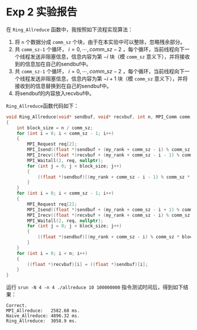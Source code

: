 # Exp 2 实验报告

在 `Ring_Allreduce` 函数中，我按照如下流程实现算法：

1. 将 `n` 个数据分成 `comm_sz` 个块，由于在本实验中可以整除，忽略残余部分。
2. 共 `comm_sz-1` 个循环， $i=0,\cdots,comm\_sz-2$ ，每个循环，当前线程向下一个线程发送非阻塞信息，信息内容为第 $-i$ 块（模 `comm_sz` 意义下），并将接收到的信息加在自己的sendbuf中。
3. 共 `comm_sz-1` 个循环， $i=0,\cdots,comm\_sz-2$ ，每个循环，当前线程向下一个线程发送非阻塞信息，信息内容为第 $-i+1$ 块（模 `comm_sz` 意义下），并将接收到的信息替换到在自己的sendbuf中。
4. 将sendbuf的内容放入recvbuf中。

`Ring_Allreduce`函数代码如下：

```C++
void Ring_Allreduce(void* sendbuf, void* recvbuf, int n, MPI_Comm comm, int comm_sz, int my_rank)
{
    int block_size = n / comm_sz;
    for (int i = 0; i < comm_sz - 1; i++)
    {
        MPI_Request req[2];
        MPI_Isend((float *)sendbuf + (my_rank + comm_sz - i) % comm_sz * block_size, block_size, MPI_FLOAT, (my_rank + 1) % comm_sz, i, MPI_COMM_WORLD, &req[0]);
        MPI_Irecv((float *)recvbuf + (my_rank + comm_sz - i - 1) % comm_sz * block_size, block_size, MPI_FLOAT, (my_rank + comm_sz - 1) % comm_sz, i, MPI_COMM_WORLD, &req[1]);
        MPI_Waitall(2, req, nullptr);
        for (int j = 0; j < block_size; j++)
        {
            ((float *)sendbuf)[(my_rank + comm_sz - i - 1) % comm_sz * block_size + j] += ((float *)recvbuf)[(my_rank + comm_sz - i - 1) % comm_sz * block_size + j];
        }
    }
    for (int i = 0; i < comm_sz - 1; i++)
    {
        MPI_Request req[2];
        MPI_Isend((float *)sendbuf + (my_rank + comm_sz - i + 1) % comm_sz * block_size, block_size, MPI_FLOAT, (my_rank + 1) % comm_sz, i, MPI_COMM_WORLD, &req[0]);
        MPI_Irecv((float *)recvbuf + (my_rank + comm_sz - i) % comm_sz * block_size, block_size, MPI_FLOAT, (my_rank + comm_sz - 1) % comm_sz, i, MPI_COMM_WORLD, &req[1]);
        MPI_Waitall(2, req, nullptr);
        for (int j = 0; j < block_size; j++)
        {
            ((float *)sendbuf)[(my_rank + comm_sz - i) % comm_sz * block_size + j] = ((float *)recvbuf)[(my_rank + comm_sz - i) % comm_sz * block_size + j];
        }
    }
    for (int i = 0; i < n; i++)
    {
        ((float *)recvbuf)[i] = ((float *)sendbuf)[i];
    }
}
```
运行 `srun -N 4 -n 4 ./allreduce 10 100000000` 指令测试时间后，得到如下结果：

```
Correct.
MPI_Allreduce:   2582.68 ms.
Naive_Allreduce: 4896.32 ms.
Ring_Allreduce:  3058.9 ms.
```

